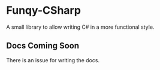 # Funqy-CSharp
A small library to allow writing C# in a more functional style.

## Docs Coming Soon
There is an issue for writing the docs.
